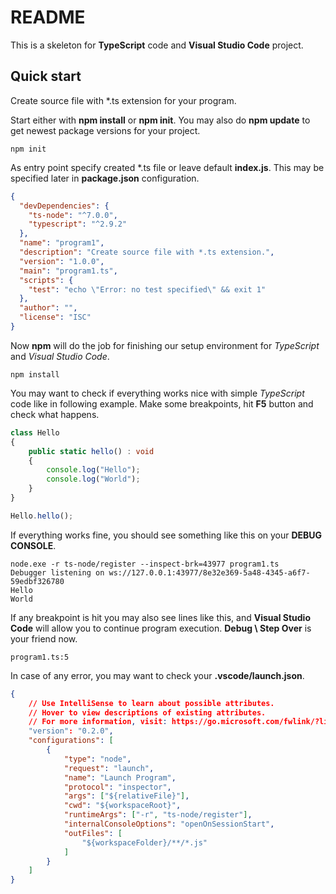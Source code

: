 README
======

This is a skeleton for **TypeScript** code and **Visual Studio Code** project.

Quick start
-----------

Create source file with *.ts extension for your program.

Start either with **npm install** or **npm init**. You may also do **npm update** to get newest package versions for your project.

```
npm init
```

As entry point specify created *.ts file or leave default **index.js**. This may be specified later in **package.json** configuration.

```json
{
  "devDependencies": {
    "ts-node": "^7.0.0",
    "typescript": "^2.9.2"
  },
  "name": "program1",
  "description": "Create source file with *.ts extension.",
  "version": "1.0.0",
  "main": "program1.ts",
  "scripts": {
    "test": "echo \"Error: no test specified\" && exit 1"
  },
  "author": "",
  "license": "ISC"
}
```

Now **npm** will do the job for finishing our setup environment for *TypeScript* and *Visual Studio Code*.

```
npm install
```

You may want to check if everything works nice with simple *TypeScript* code like in following example. Make some breakpoints, hit **F5** button and check what happens.

```ts
class Hello
{
    public static hello() : void
    {
        console.log("Hello");
        console.log("World");        
    }
}

Hello.hello();
```

If everything works fine, you should see something like this on your **DEBUG CONSOLE**.

```
node.exe -r ts-node/register --inspect-brk=43977 program1.ts 
Debugger listening on ws://127.0.0.1:43977/8e32e369-5a48-4345-a6f7-59edbf326780
Hello
World
```

If any breakpoint is hit you may also see lines like this, and **Visual Studio Code** will allow you to continue program execution. **Debug \ Step Over** is your friend now.

```
program1.ts:5
```

In case of any error, you may want to check your **.vscode/launch.json**.

```json
{
    // Use IntelliSense to learn about possible attributes.
    // Hover to view descriptions of existing attributes.
    // For more information, visit: https://go.microsoft.com/fwlink/?linkid=830387
    "version": "0.2.0",
    "configurations": [
        {
            "type": "node",
            "request": "launch",
            "name": "Launch Program",
            "protocol": "inspector",
            "args": ["${relativeFile}"],
            "cwd": "${workspaceRoot}",
            "runtimeArgs": ["-r", "ts-node/register"],
            "internalConsoleOptions": "openOnSessionStart",
            "outFiles": [
                "${workspaceFolder}/**/*.js"
            ]
        }
    ]
}
```
